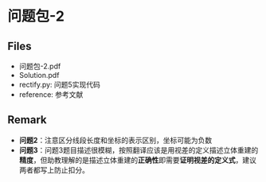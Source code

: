 # 问题包-2

## Files
- 问题包-2.pdf
- Solution.pdf
- rectify.py: 问题5实现代码
- reference: 参考文献

## Remark
- **问题2**：注意区分线段长度和坐标的表示区别，坐标可能为负数
- **问题3**：问题3题目描述很模糊，按照翻译应该是用视差的定义描述立体重建的**精度**，但助教理解的是描述立体重建的**正确性**即需要**证明视差的定义式**，建议两者都写上防止扣分。
